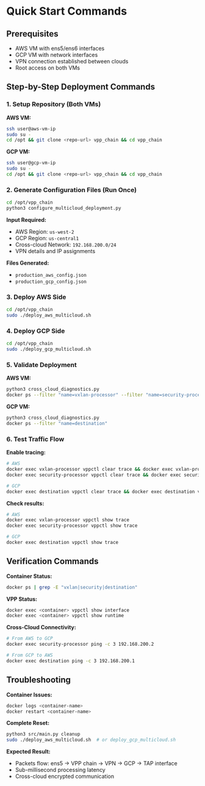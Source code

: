 # Quick Start Commands

## Prerequisites
- AWS VM with ens5/ens6 interfaces
- GCP VM with network interfaces  
- VPN connection established between clouds
- Root access on both VMs

## Step-by-Step Deployment Commands

### 1. Setup Repository (Both VMs)

**AWS VM:**
```bash
ssh user@aws-vm-ip
sudo su -
cd /opt && git clone <repo-url> vpp_chain && cd vpp_chain
```

**GCP VM:**
```bash
ssh user@gcp-vm-ip  
sudo su -
cd /opt && git clone <repo-url> vpp_chain && cd vpp_chain
```

### 2. Generate Configuration Files (Run Once)

```bash
cd /opt/vpp_chain
python3 configure_multicloud_deployment.py
```

**Input Required:**
- AWS Region: `us-west-2`
- GCP Region: `us-central1` 
- Cross-cloud Network: `192.168.200.0/24`
- VPN details and IP assignments

**Files Generated:**
- `production_aws_config.json`
- `production_gcp_config.json`

### 3. Deploy AWS Side

```bash
cd /opt/vpp_chain
sudo ./deploy_aws_multicloud.sh
```

### 4. Deploy GCP Side

```bash
cd /opt/vpp_chain
sudo ./deploy_gcp_multicloud.sh
```

### 5. Validate Deployment

**AWS VM:**
```bash
python3 cross_cloud_diagnostics.py
docker ps --filter "name=vxlan-processor" --filter "name=security-processor"
```

**GCP VM:**
```bash
python3 cross_cloud_diagnostics.py
docker ps --filter "name=destination"
```

### 6. Test Traffic Flow

**Enable tracing:**
```bash
# AWS
docker exec vxlan-processor vppctl clear trace && docker exec vxlan-processor vppctl trace add af-packet-input 10
docker exec security-processor vppctl clear trace && docker exec security-processor vppctl trace add af-packet-input 10

# GCP
docker exec destination vppctl clear trace && docker exec destination vppctl trace add af-packet-input 10
```

**Check results:**
```bash
# AWS
docker exec vxlan-processor vppctl show trace
docker exec security-processor vppctl show trace

# GCP  
docker exec destination vppctl show trace
```

## Verification Commands

**Container Status:**
```bash
docker ps | grep -E "vxlan|security|destination"
```

**VPP Status:**
```bash
docker exec <container> vppctl show interface
docker exec <container> vppctl show runtime
```

**Cross-Cloud Connectivity:**
```bash
# From AWS to GCP
docker exec security-processor ping -c 3 192.168.200.2

# From GCP to AWS
docker exec destination ping -c 3 192.168.200.1
```

## Troubleshooting

**Container Issues:**
```bash
docker logs <container-name>
docker restart <container-name>
```

**Complete Reset:**
```bash
python3 src/main.py cleanup
sudo ./deploy_aws_multicloud.sh  # or deploy_gcp_multicloud.sh
```

**Expected Result:** 
- Packets flow: ens5 → VPP chain → VPN → GCP → TAP interface
- Sub-millisecond processing latency
- Cross-cloud encrypted communication